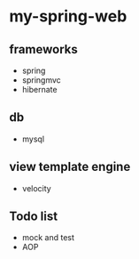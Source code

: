 # my-spring-web   
## frameworks
- spring
- springmvc
- hibernate

## db
- mysql

## view template engine
- velocity

## Todo list
- mock and test
- AOP
